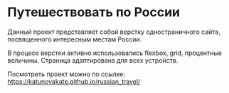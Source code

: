 # Путешествовать по России

Данный проект представляет собой верстку одностраничного сайта, посвященного интересным местам России. 

В процесе верстки активно использовались flexbox, grid, процентные величины. Страница адаптирована для всех устройств. 

Посмотреть проект можно по ссылке: https://katunovakate.github.io/russian_travel/